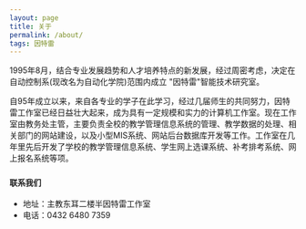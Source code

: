 ```yaml
---
layout: page
title: 关于
permalink: /about/
tags: 因特雷
---
```


1995年8月，结合专业发展趋势和人才培养特点的新发展，经过周密考虑，决定在自动控制系(现改名为自动化学院)范围内成立 "因特雷"智能技术研究室。

自95年成立以来，来自各专业的学子在此学习，经过几届师生的共同努力，因特雷工作室已经日益壮大起来，成为具有一定规模和实力的计算机工作室。现在工作室由教务处主管，主要负责全校的教学管理信息系统的管理、教学数据的处理、相关部门的网站建设，以及小型MIS系统、网站后台数据库开发等工作。工作室在几年里先后开发了学校的教学管理信息系统、学生网上选课系统、补考排考系统、网上报名系统等项。

### `联系我们`

- 地址：主教东耳二楼半因特雷工作室
- 电话：0432 6480 7359
